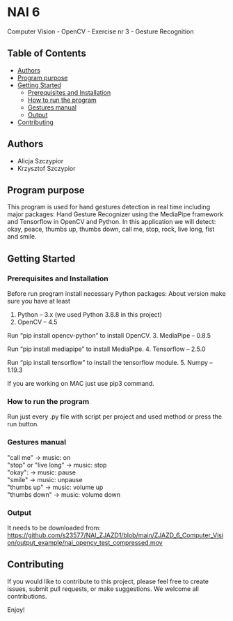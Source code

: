 # NAI 6
Computer Vision - OpenCV - Exercise nr 3 - Gesture Recognition

## Table of Contents

- [Authors](#authors)
- [Program purpose](#program-purpose)
- [Getting Started](#getting-started)
  - [Prerequisites and Installation](#prerequisites-and-installation)
  - [How to run the program](#how-to-run-the-program)
  - [Gestures manual](#gestures-manual)
  - [Output](#output)
- [Contributing](#contributing)

## Authors
- Alicja Szczypior
- Krzysztof Szczypior

## Program purpose

This program is used for hand gestures detection in real time including major packages: Hand Gesture Recognizer using
the MediaPipe framework and Tensorflow in OpenCV and Python. In this application we will detect:
okay, peace, thumbs up, thumbs down, call me, stop, rock, live long, fist and smile.

## Getting Started

### Prerequisites and Installation

Before run program install necessary Python packages:
About version make sure you have at least
1. Python – 3.x (we used Python 3.8.8 in this project)
2. OpenCV – 4.5

Run “pip install opencv-python” to install OpenCV.
3. MediaPipe – 0.8.5

Run “pip install mediapipe” to install MediaPipe.
4. Tensorflow – 2.5.0

Run “pip install tensorflow” to install the tensorflow module.
5. Numpy – 1.19.3

If you are working on MAC just use pip3 command.

### How to run the program
Run just every .py file with script per project and used method or press the run button.

### Gestures manual
"call me" -> music: on  
"stop" or "live long" -> music: stop  
"okay": -> music: pause  
"smile" -> music: unpause  
"thumbs up" -> music: volume up  
"thumbs down" -> music: volume down  

### Output

It needs to be downloaded from:
https://github.com/s23577/NAI_ZJAZD1/blob/main/ZJAZD_6_Computer_Vision/output_example/nai_opencv_test_compressed.mov

## Contributing

If you would like to contribute to this project, please feel free to create issues, submit pull requests, or make suggestions. We welcome all contributions.

Enjoy!
